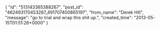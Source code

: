  {
   "id": "513143365388267",
   "post_id": "462493170453287_491707400865197",
   "from_name": "Derek Hill",
   "message": "go to trial and wrap this shit up.",
   "created_time": "2013-05-15T01:51:26+0000"
 }
